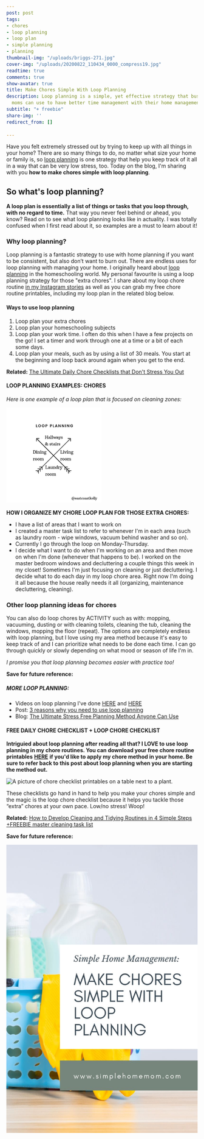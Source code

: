 ```yaml
---
post: post
tags:
- chores
- loop planning
- loop plan
- simple planning
- planning
thumbnail-img: "/uploads/briggs-271.jpg"
cover-img: "/uploads/20200822_110434_0000_compress19.jpg"
readtime: true
comments: true
show-avatar: true
title: Make Chores Simple With Loop Planning
description: Loop planning is a simple, yet effective strategy that busy stay at home
  moms can use to have better time management with their home management.
subtitle: "+ freebie"
share-img: ''
redirect_from: []

---
```

Have you felt extremely stressed out by trying to keep up with all things in your home? There are so many things to do, no matter what size your home or family is, so [loop planning](https://pambarnhill.com/loop-scheduling/#:\~:text=Loop%20scheduling%20doesn't%20assign,the%20list%20and%20start%20there.) is one strategy that help you keep track of it all in a way that can be very low stress, too. Today on the blog, I'm sharing with you **how to make chores simple with loop planning**.

## So what's loop planning?

**A loop plan is essentially a list of things or tasks that you loop through, with no regard to time.** That way you never feel behind or ahead, you know? Read on to see what loop planning looks like in actuality. I was totally confused when I first read about it, so examples are a must to learn about it!

### Why loop planning?

Loop planning is a fantastic strategy to use with home planning if you want to be consistent, but also don’t want to burn out. There are endless uses for loop planning with managing your home. I originally heard about [loop planning](https://pambarnhill.com/loop-scheduling/#:\~:text=Loop%20scheduling%20doesn't%20assign,the%20list%20and%20start%20there.) in the homeschooling world. My personal favourite is using a loop planning strategy for those "extra chores". I share about my loop chore routine [in my Instagram stories](www.instagram.com/simplehomemom) as well as you can grab my free chore routine printables, including my loop plan in the related blog below.

#### Ways to use loop planning

1. Loop plan your extra chores
2. Loop plan your homeschooling subjects
3. Loop plan your work time. I often do this when I have a few projects on the go! I set a timer and work through one at a time or a bit of each some days.
4. Loop plan your meals, such as by using a list of 30 meals. You start at the beginning and loop back around again when you get to the end.

**Related:** [The Ultimate Daily Chore Checklists that Don't Stress You Out](https://www.simplehomemom.com/the-ultimate-chore-checklists-that-don-t-stress-you-out/)

#### LOOP PLANNING EXAMPLES: CHORES

_Here is one example of a loop plan that is focused on cleaning zones:_

![An example of loop planning.](/uploads/20200406_111435_0000.png "How Loop Planning Can Save Your Sanity and Time with Chores SHM")

**HOW I ORGANIZE MY CHORE LOOP PLAN FOR THOSE EXTRA CHORES:**

* I have a list of areas that I want to work on
* I created a master task list to refer to whenever I'm in each area (such as laundry room - wipe windows, vacuum behind washer and so on).
* Currently I go through the loop on Monday-Thursday.
* I decide what I want to do when I'm working on an area and then move on when I'm done (whenever that happens to be). I worked on the master bedroom windows and decluttering a couple things this week in my closet! Sometimes I'm just focusing on cleaning or just decluttering. I decide what to do each day in my loop chore area. Right now I'm doing it all because the house really needs it all (organizing, maintenance decluttering, cleaning).

### Other loop planning ideas for chores

You can also do loop chores by ACTIVITY such as with: mopping, vacuuming, dusting or with cleaning toilets, cleaning the tub, cleaning the windows, mopping the floor (repeat). The options are completely endless with loop planning, but I love using my area method because it's easy to keep track of and I can prioritize what needs to be done each time. I can go through quickly or slowly depending on what mood or season of life I'm in.

_I promise you that loop planning becomes easier with practice too!_

**Save for future reference:**

##### MORE LOOP PLANNING:

* Videos on loop planning I've done [HERE](https://www.instagram.com/p/CTzLnadj5OS/) and [HERE](https://www.instagram.com/p/CeElgpKJrsk/)
* Post: [3 reasons why you need to use loop planning](https://www.instagram.com/p/CeElgpKJrsk/)
* Blog: [The Ultimate Stress Free Planning Method Anyone Can Use](https://www.simplehomemom.com/the-ultimate-stress-free-planning-method-anyone-can-use/)

#### FREE DAILY CHORE CHECKLIST + LOOP CHORE CHECKLIST

**Intriguied about loop planning after reading all that? I LOVE to use loop planning in my chore routines. You can download your free chore routine printables** [**HERE**](https://mailchi.mp/1962b2e44326/chore-checklists) **if you'd like to apply my chore method in your home. Be sure to refer back to this post about loop planning when you are starting the method out.**

![A picture of chore checklist printables on a table next to a plant.](https://www.simplehomemom.com/uploads/untitled-design.png "The Ultimate Daily Chore Checklists that Don't Stress You Out")

These checklists go hand in hand to help you make your chores simple and the magic is the loop chore checklist because it helps you tackle those “extra” chores at your own pace. Low/no stress! Woop! 

**Related:**  [How to Develop Cleaning and Tidying Routines in 4 Simple Steps +FREEBIE master cleaning task list](https://www.simplehomemom.com/how-to-develop-cleaning-and-tidying-routines-in-4-simple-steps/)

**Save for future reference:**

![A picture of cleaning supplies and the blog title graphic.](/uploads/shm-make-chores-simple-with-loop-planning.jpg "SHM Make Chores Simple with Loop Planning")
